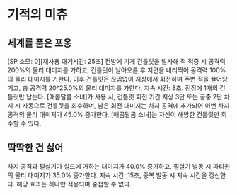 # 기적의 미츄

## 세계를 품은 포옹

[SP 소모: 0][재사용 대기시간: 25초] 전방에 기계 건틀릿을 발사해 적 적중 시 공격력 200%의 물리 대미지를 가하고, 건틀릿이 날아오른 후 지면을 내리찍어 공격력 100%의 물리 대미지를 가한다. 이후 건틀릿은 끊임없이 지상에서 회전하며 주변 적을 끌어당기고, 총 공격력 20\*25.0%의 물리 대미지를 가한다, 지속 시간: 8초. 전장에 1개의 건틀릿만 남는다. [매콤달콤 소녀]가 사용 시, 건틀릿 회전 기간 지상 3단 또는 공중 2단 차지 시 자동으로 건틀릿을 회수하며, 남은 회전 대미지는 차지 공격에 추가되어 이번 차지 공격의 물리 대미지가 45.0% 증가한다. [매콤달콤 소녀]는 자신이 해방한 건틀릿만 회수할 수 있다.

## 딱딱한 건 싫어

차지 공격과 필살기가 실드에 가하는 대미지가 40.0% 증가하고, 필살기 발동 시 파티원의 물리 대미지가 35.0% 증가한다. 지속 시간: 15초, 중복 발동 시 지속 시간을 갱신한다. 해당 효과는 하나만 적용되며 중첩할 수 없다.
